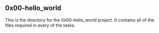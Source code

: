 ## 0x00-hello_world
This is the directory for the 0x00-hello_world project. It contains all of the files required in every of the tasks.
